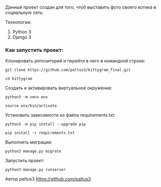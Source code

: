 Данный проект создан для того, чтоб выставить фото своего котика в социальную сеть. 
 
Технологии: 
1. Python 3 
2. Django 3 
### Как запустить проект: 
 
 
Клонировать репозиторий и перейти в него в командной строке: 
 
``` 
git clone https://github.com/paltus3/kittygram_final.git 
``` 
 
``` 
cd kittygram 
``` 
 
Cоздать и активировать виртуальное окружение: 
 
``` 
python3 -m venv env 
``` 
 
``` 
source env/bin/activate 
``` 
 
Установить зависимости из файла requirements.txt: 
 
``` 
python3 -m pip install --upgrade pip 
``` 
 
``` 
pip install -r requirements.txt 
``` 
 
Выполнить миграции: 
 
``` 
python3 manage.py migrate 
``` 
 
Запустить проект: 
 
``` 
python3 manage.py runserver 
``` 
Автор paltus3 
https://github.com/paltus3 
